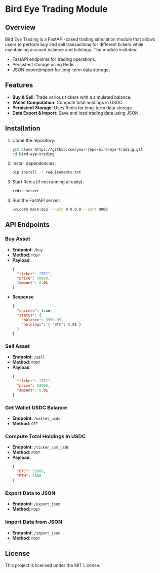 # Bird Eye Trading Module

## Overview
Bird Eye Trading is a FastAPI-based trading simulation module that allows users to perform buy and sell transactions for different tickers while maintaining account balance and holdings. The module includes:
- FastAPI endpoints for trading operations.
- Persistent storage using Redis.
- JSON export/import for long-term data storage.

## Features
- **Buy & Sell**: Trade various tickers with a simulated balance.
- **Wallet Computation**: Compute total holdings in USDC.
- **Persistent Storage**: Uses Redis for long-term data storage.
- **Data Export & Import**: Save and load trading data using JSON.

## Installation
1. Clone the repository:
   ```sh
   git clone https://github.com/your-repo/bird-eye-trading.git
   cd bird-eye-trading
   ```
2. Install dependencies:
   ```sh
   pip install -r requirements.txt
   ```
3. Start Redis (if not running already):
   ```sh
   redis-server
   ```
4. Run the FastAPI server:
   ```sh
   uvicorn main:app --host 0.0.0.0 --port 8000
   ```

## API Endpoints
### Buy Asset
- **Endpoint**: `/buy`
- **Method**: `POST`
- **Payload**:
  ```json
  {
    "ticker": "BTC",
    "price": 50000,
    "amount": 0.01
  }
  ```
- **Response**:
  ```json
  {
    "success": true,
    "status": {
      "balance": 9999.95,
      "holdings": { "BTC": 0.01 }
    }
  }
  ```

### Sell Asset
- **Endpoint**: `/sell`
- **Method**: `POST`
- **Payload**:
  ```json
  {
    "ticker": "BTC",
    "price": 52000,
    "amount": 0.01
  }
  ```

### Get Wallet USDC Balance
- **Endpoint**: `/wallet_usdc`
- **Method**: `GET`

### Compute Total Holdings in USDC
- **Endpoint**: `/ticker_sum_usdc`
- **Method**: `POST`
- **Payload**:
  ```json
  {
    "BTC": 52000,
    "ETH": 3500
  }
  ```

### Export Data to JSON
- **Endpoint**: `/export_json`
- **Method**: `POST`

### Import Data from JSON
- **Endpoint**: `/import_json`
- **Method**: `POST`

## License
This project is licensed under the MIT License.


